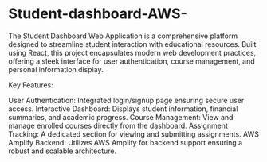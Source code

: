 # Student-dashboard-AWS-
The Student Dashboard Web Application is a comprehensive platform designed to streamline student interaction with educational resources. Built using React, this project encapsulates modern web development practices, offering a sleek interface for user authentication, course management, and personal information display.

Key Features:

User Authentication: Integrated login/signup page ensuring secure user access.
Interactive Dashboard: Displays student information, financial summaries, and academic progress.
Course Management: View and manage enrolled courses directly from the dashboard.
Assignment Tracking: A dedicated section for viewing and submitting assignments.
AWS Amplify Backend: Utilizes AWS Amplify for backend support ensuring a robust and scalable architecture.

